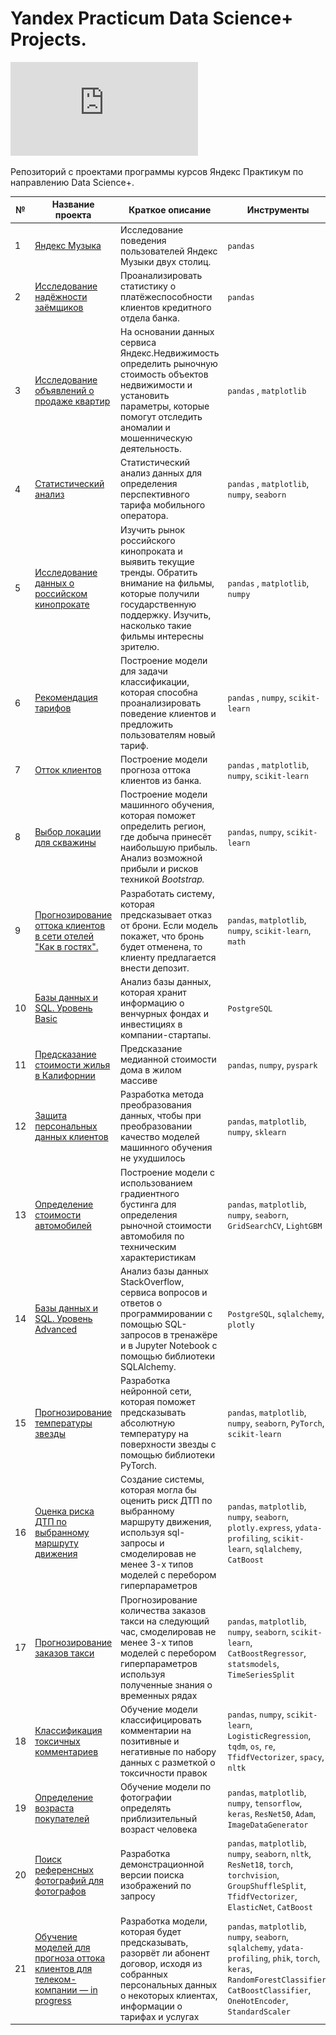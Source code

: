# Yandex Practicum Data Science+ Projects.

![Диплом о профессиональной переподготовке](https://github.com/kiselev-sergei/yandex_praktikum/blob/main/%D0%9A%D0%B8%D1%81%D0%B5%D0%BB%D0%B5%D0%B2%20%D0%A1%D0%B5%D1%80%D0%B3%D0%B5%D0%B9%20%D0%A1%D0%B5%D1%80%D0%B3%D0%B5%D0%B5%D0%B2%D0%B8%D1%87_20232%D0%A6%D0%9F%D0%94%D0%A100013.pdf)

Репозиторий с проектами программы курсов Яндекс Практикум по направлению Data Science+.

| № | Название проекта  | Краткое описание | Инструменты |
|--|--|--|--|
|1| [Яндекс Музыка](https://github.com/kiselev-sergei/yandex_praktikum/tree/main/01_yandex-music_EDA) | Исследование поведения пользователей Яндекс Музыки двух столиц. | `pandas` |
|2| [Исследование надёжности заёмщиков](https://github.com/kiselev-sergei/yandex_praktikum/tree/main/02_credits_EDA) | Проанализировать статистику о платёжеспособности клиентов кредитного отдела банка. | `pandas` |
|3| [Исследование объявлений о продаже квартир](https://github.com/kiselev-sergei/yandex_praktikum/tree/main/03_realty_EDA) | На основании данных сервиса Яндекс.Недвижимость определить рыночную стоимость объектов недвижимости и установить параметры, которые помогут отследить аномалии и мошенническую деятельность. | `pandas` , `matplotlib`|
|4| [Статистический анализ](https://github.com/kiselev-sergei/yandex_praktikum/tree/main/04_stat_analysis) | Статистический анализ данных для определения перспективного тарифа мобильного оператора. | `pandas` , `matplotlib`, `numpy`, `seaborn`|
|5| [Исследование данных о российском кинопрокате](https://github.com/kiselev-sergei/yandex_praktikum/tree/main/05_agg_proj_films_EDA) | Изучить рынок российского кинопроката и выявить текущие тренды. Обратить внимание на фильмы, которые получили государственную поддержку. Изучить, насколько такие фильмы интересны зрителю. | `pandas` , `matplotlib`, `numpy`|
|6| [Рекомендация тарифов](https://github.com/kiselev-sergei/yandex_praktikum/tree/main/06_tariff_recommendation_ML) | Построение модели для задачи классификации, которая способна проанализировать поведение клиентов и предложить пользователям новый тариф. | `pandas` , `numpy`, `scikit-learn`|
|7| [Отток клиентов](https://github.com/kiselev-sergei/yandex_praktikum/tree/main/07_banking_outflow_ML) | Построение модели прогноза оттока клиентов из банка. | `pandas` , `matplotlib`, `numpy`, `scikit-learn`|
|8| [Выбор локации для скважины](https://github.com/kiselev-sergei/yandex_praktikum/tree/main/08_ml_business) | Построение модели машинного обучения, которая поможет определить регион, где добыча принесёт наибольшую прибыль. Анализ возможной прибыли и рисков техникой _Bootstrap._ | `pandas`, `numpy`, `scikit-learn`|
|9| [Прогнозирование оттока клиентов в сети отелей "Как в гостях".](https://github.com/kiselev-sergei/yandex_praktikum/tree/main/09_agg_proj2_hotel_clients) | Разработать систему, которая предсказывает отказ от брони. Если модель покажет, что бронь будет отменена, то клиенту предлагается внести депозит. | `pandas`, `matplotlib`, `numpy`, `scikit-learn`, `math`|
|10| [Базы данных и SQL. Уровень Basic](https://github.com/kiselev-sergei/yandex_praktikum/tree/main/10_basic_SQL) | Анализ базы данных, которая хранит информацию о венчурных фондах и инвестициях в компании-стартапы.  | `PostgreSQL`|
|11| [Предсказание стоимости жилья в Калифорнии](https://github.com/kiselev-sergei/yandex_praktikum/tree/main/11_big_data_SPARK) | Предсказание медианной стоимости дома в жилом массиве | `pandas`, `numpy`, `pyspark`|
|12| [Защита персональных данных клиентов](https://github.com/kiselev-sergei/yandex_praktikum/tree/main/12_pers_data_security) | Разработка метода преобразования данных, чтобы при преобразовании качество моделей машинного обучения не ухудшилось | `pandas`, `matplotlib`, `numpy`, `sklearn`|
|13| [Определение стоимости автомобилей](https://github.com/kiselev-sergei/yandex_praktikum/tree/main/13_boosting_car_price_pred) | Построение модели с использованием градиентного бустинга для определения рыночной стоимости автомобиля по техническим характеристикам| `pandas`, `matplotlib`, `numpy`, `seaborn`, `GridSearchCV`, `LightGBM`|
|14| [Базы данных и SQL. Уровень Advanced](https://github.com/kiselev-sergei/yandex_praktikum/tree/main/14_advanced_SQL) | Анализ базы данных StackOverflow, сервиса вопросов и ответов о программировании с помощью SQL-запросов в тренажёре и в Jupyter Notebook с помощью библиотеки SQLAlchemy.  | `PostgreSQL`, `sqlalchemy`, `plotly`|
|15| [Прогнозирование температуры звезды](https://github.com/kiselev-sergei/yandex_praktikum/tree/main/15_neural_nets_stars) | Разработка нейронной сети, которая поможет предсказывать абсолютную температуру на поверхности звезды с помощью библиотеки PyTorch.  | `pandas`, `matplotlib`, `numpy`, `seaborn`, `PyTorch`, `scikit-learn`|
|16| [Оценка риска ДТП по выбранному маршруту движения](https://github.com/kiselev-sergei/yandex_praktikum/tree/main/16_agg_proj3_car_crash) | Cоздание системы, которая могла бы оценить риск ДТП по выбранному маршруту движения, используя sql-запросы и смоделировав не менее 3-х типов моделей с перебором гиперпараметров  | `pandas`, `matplotlib`, `numpy`, `seaborn`, `plotly.express`, `ydata-profiling`, `scikit-learn`, `sqlalchemy`, `CatBoost`|
|17| [Прогнозирование заказов такси](https://github.com/kiselev-sergei/yandex_praktikum/tree/main/17_time_series_taxi) | Прогнозирование количества заказов такси на следующий час, смоделировав не менее 3-х типов моделей с перебором гиперпараметров используя полученные знания о временных рядах| `pandas`, `matplotlib`, `numpy`, `seaborn`, `scikit-learn`, `CatBoostRegressor`, `statsmodels`, `TimeSeriesSplit`|
|18| [Классификация токсичных комментариев](https://github.com/kiselev-sergei/yandex_praktikum/tree/main/18_NLP_toxic_comments) | Обучение модели классифицировать комментарии на позитивные и негативные по набору данных с разметкой о токсичности правок| `pandas`, `numpy`, `scikit-learn`, `LogisticRegression`, `tqdm`, `os`, `re`, `TfidfVectorizer`, `spacy`, `nltk`|
|19| [Определение возраста покупателей](https://github.com/kiselev-sergei/yandex_praktikum/tree/main/19_CV_age_detection) | Обучение модели по фотографии определять приблизительный возраст человека| `pandas`, `matplotlib`, `numpy`, `tensorflow`, `keras`, `ResNet50`, `Adam`, `ImageDataGenerator`|
|20| [Поиск референсных фотографий для фотографов](https://github.com/kiselev-sergei/yandex_praktikum/tree/main/20_4th_agg_proj_photosearch) | Разработка демонстрационной версии поиска изображений по запросу| `pandas`, `matplotlib`, `numpy`, `seaborn`, `nltk`, `ResNet18`, `torch`, `torchvision`, `GroupShuffleSplit`, `TfidfVectorizer`, `ElasticNet`, `CatBoost`|
|21| [Обучение моделей для прогноза оттока клиентов для телеком-компании — in progress](https://github.com/kiselev-sergei/yandex_praktikum/tree/main/21_finalproject_telecom_churn) | Разработка модели, которая будет предсказывать, разорвёт ли абонент договор, исходя из собранных персональных данных о некоторых клиентах, информации о тарифах и услугах| `pandas`, `matplotlib`, `numpy`, `seaborn`, `sqlalchemy`, `ydata-profiling`, `phik`, `torch`, `keras`, `RandomForestClassifier`, `CatBoostClassifier`, `OneHotEncoder`, `StandardScaler`|
